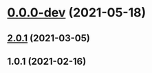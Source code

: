 # [0.0.0-dev](https://github.com/AlexRogalskiy/charts/compare/v2.0.1...v0.0.0-dev) (2021-05-18)



## [2.0.1](https://github.com/AlexRogalskiy/charts/compare/2.0.1...v2.0.1) (2021-03-05)



## 1.0.1 (2021-02-16)



